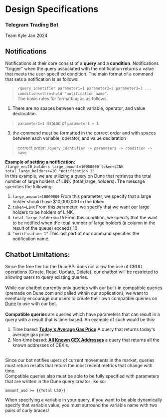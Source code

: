 # Design Specifications

### Telegram Trading Bot

Team Kyle Jan 2024

## Notifications
Notifications at their core consist of a **query** and a **condition**. Notifications "trigger" when the query associated with the notification returns a value that meets the user-specified condition. The main format of a command that sets a notification is as follows: 
> ```/query_identifier parameter1=1 parameter2=2 parameter3=3 ... condition<=threshold "notification name"```.<br/>
The basic rules for formatting as as follows:
1. There are no spaces between each variable, operator, and value declaration.
> ```parameter1=1``` instead of ```parameter1 = 1```
3. the command must be formatted in the correct order and with spaces between each variable, operator, and value declaration
> correct order: ```/query_identifier -> parameters -> condition -> name```

**Example of setting a notification:** <br/>
``` /large_erc20_holders large_amount=10000000 token=LINK total_large_holders>=10 "notification 1" ```<br/>
In this example, we are utilizing a query on Dune that retrieves the total number of large holders of LINK (total_large_holders). The message specifies the following:
1. ```large_amount=10000000``` From this parameter, we specify that a large holder should have $10,000,000 in the token
2. ```token=LINK``` From this parameter, we specify that we want our large holders to be holders of LINK.
3. ```total_large_holders>=10``` From this condition, we specify that the want to be notified when the total number of large holders (a column in the result of the queue) exceeds 10
4. ```"notification 1"``` This last part of our command specifies the notification name.

## Chatbot Limitations:
Since the free tier for the DuneAPI does not allow the use of CRUD operations (Create, Read, Update, Delete), our chatbot will be restricted to allowing users to query existing queries. 
<br/>
<br/>
While our chatbot currently only queries with our built-in compatible queries (premade on Dune.com and called within our application), we want to eventually encourage our users to create their own compatible queries on [Dune](https://dune.com/browse/queries) to use with our bot.
<br/>
<br/>
**Compatible queries** are queries which have parameters that can result in a query with a result that is time-based. An example of such would be this:
<br/>
1. Time based: [**Today's Average Gas Price**](https://dune.com/queries/3429830) A query that returns today's average gas price.
2. Non-time based: [**All Known CEX Addresses**](https://dune.com/queries/3237025) a query that returns all the known addresses of CEX's.
<br/>
Since our bot notifies users of current movements in the market, queries must return results that return the most recent metrics that change with time. 
<br/>
Compatible queries also must be able to be fully specified with parameters that are written in the Dune query creator like so:

```
amount_usd >= {{Total USD}}
```
When specifying a variable in your query, if you want to be able dynamically specify that variable value, you must surround the variable name with two pairs of curly braces!
